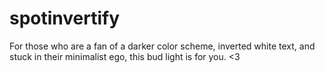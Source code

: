 # spotinvertify
For those who are a fan of a darker color scheme, inverted white text, and stuck in their minimalist ego, this bud light is for you. &lt;3
